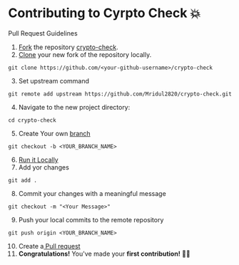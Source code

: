 # Contributing to Cyrpto Check 💥

Pull Request Guidelines

1. [Fork][fork-link] the repository [crypto-check](repo-link).
2. [Clone][clone-link] your new fork of the repository locally.
```
git clone https://github.com/<your-github-username>/crypto-check
```
3. Set upstream command
```
git remote add upstream https://github.com/Mridul2820/crypto-check.git
```
4. Navigate to the new project directory:
```
cd crypto-check
```
5. Create Your own [branch][branch-link]
```
git checkout -b <YOUR_BRANCH_NAME>
```
6. [Run it Locally](run-locally)
7. Add yor changes
```
git add .
```
8. Commit your changes with a meaningful message
```
git checkout -m "<Your Message>"
```
9. Push your local commits to the remote repository
```
git push origin <YOUR_BRANCH_NAME>
```
10. Create a[ Pull request](pull-request)
11. **Congratulations!** You've made your **first contribution!** 🙌🏼

[repo-link]: <https://github.com/Mridul2820/crypto-check/fork>
[branch-link]: <http://guides.github.com/introduction/flow/>
[clone-link]: <https://help.github.com/articles/cloning-a-repository/>
[fork-link]: <http://guides.github.com/activities/forking/>
[syncing-link]: <https://help.github.com/articles/syncing-a-fork>
[run-locally]: <https://github.com/Mridul2820/crypto-check#run-locally/>
[pull-request]: <https://help.github.com/en/github/collaborating-with-issues-and-pull-requests/creating-a-pull-request/>
